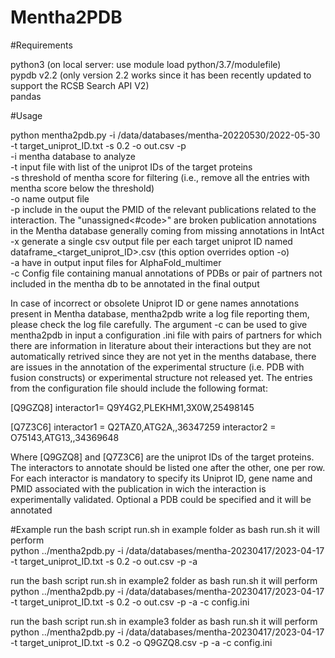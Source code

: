 # Mentha2PDB

#Requirements

python3 (on local server: use module load python/3.7/modulefile) <br />
pypdb v2.2 (only version 2.2 works since it has been recently updated to support the RCSB Search API V2) <br />
pandas <br />

#Usage

python mentha2pdb.py -i /data/databases/mentha-20220530/2022-05-30 -t target_uniprot_ID.txt -s 0.2 -o out.csv -p <br />
-i mentha database to analyze <br />
-t input file with list of the uniprot IDs of the target proteins <br />
-s threshold of mentha score for filtering (i.e., remove all the entries with mentha score below the threshold) <br />
-o name output file <br />
-p include in the ouput the PMID of the relevant publications related to the interaction. The "unassigned<#code>" are broken publication annotations in the Mentha database generally coming from missing annotations in IntAct <br />
-x generate a single csv output file per each target uniprot ID named dataframe_<target_uniprot_ID>.csv (this option overrides option -o) <br />
-a have in output input files for AlphaFold_multimer <br />
-c Config file containing manual annotations of PDBs or pair of partners not included in the mentha db to be annotated in the final output <br /> 

In case of incorrect or obsolete Uniprot ID or gene names annotations present in Mentha database, mentha2pdb write a log file reporting them, please check the log file carefully.
The argument -c can be used to give mentha2pdb in input a configuration .ini file with pairs of partners for which there are information in literature about their interactions but they are not automatically retrived since they are not yet in the menths database, there are issues in the annotation of the experimental structure (i.e. PDB with fusion constructs) or experimental structure not released yet. The entries from the configuration file should include the following format: 

[Q9GZQ8]
interactor1= Q9Y4G2,PLEKHM1,3X0W,25498145

[Q7Z3C6]
interactor1 = Q2TAZ0,ATG2A,,36347259
interactor2 = O75143,ATG13,,34369648

Where [Q9GZQ8] and [Q7Z3C6] are the uniprot IDs of the target proteins. The interactors to annotate should be listed one after the other, one per row. For each interactor is mandatory to specify its Uniprot ID, gene name and PMID associated with the publication in wich the interaction is experimentally validated. Optional a PDB could be specified and it will be annotated 

#Example
run the bash script run.sh in example folder as bash run.sh it will perform <br />
python ../mentha2pdb.py -i /data/databases/mentha-20230417/2023-04-17 -t target_uniprot_ID.txt -s 0.2 -o out.csv -p -a <br />

run the bash script run.sh in example2 folder as bash run.sh it will perform <br />
python ../mentha2pdb.py -i /data/databases/mentha-20230417/2023-04-17 -t target_uniprot_ID.txt -s 0.2 -o out.csv -p -a -c config.ini <br />

run the bash script run.sh in example3 folder as bash run.sh it will perform <br />
python ../mentha2pdb.py -i /data/databases/mentha-20230417/2023-04-17 -t target_uniprot_ID.txt -s 0.2 -o Q9GZQ8.csv -p -a -c config.ini <br />
